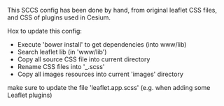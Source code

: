 This SCCS config has been done by hand, from original leaflet CSS files, and CSS of plugins used in Cesium.
 
Hox to update this config:
 - Execute 'bower install' to get dependencies (into www/lib)
 - Search leaflet lib (in 'www/lib')
 - Copy all source CSS file into current directory
 - Rename CSS files into '_<basename>.scss'
 - Copy all images resources into current 'images' directory
  
make sure to update the file 'leaflet.app.scss' (e.g. when adding some Leaflet plugins)
